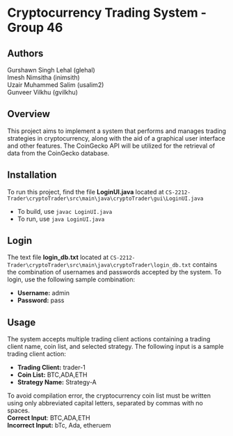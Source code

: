 # Cryptocurrency Trading System - Group 46

## Authors
Gurshawn Singh Lehal (glehal)\
Imesh Nimsitha (inimsith)\
Uzair Muhammed Salim (usalim2)\
Gunveer Vilkhu (gvilkhu)

## Overview
This project aims to implement a system that performs and manages trading strategies in cryptocurrency, along with the aid of a graphical user interface and other features. The CoinGecko API will be utilized for the retrieval of data from the CoinGecko database.

## Installation
To run this project, find the file **LoginUI.java** located at `CS-2212-Trader\cryptoTrader\src\main\java\cryptoTrader\gui\LoginUI.java`
* To build, use `javac LoginUI.java`
* To run, use `java LoginUI.java`

## Login
The text file **login_db.txt** located at `CS-2212-Trader\cryptoTrader\src\main\java\cryptoTrader\login_db.txt` contains the combination of usernames and passwords accepted by the system.
To login, use the following sample combination:
* **Username:** admin
* **Password:** pass

## Usage
The system accepts multiple trading client actions containing a trading client name, coin list, and selected strategy.
The following input is a sample trading client action:
* **Trading Client:** trader-1
* **Coin List:** BTC,ADA,ETH
* **Strategy Name:** Strategy-A

To avoid compilation error, the cryptocurrency coin list must be written using only abbreviated capital letters, separated by commas with no spaces.\
**Correct Input**: BTC,ADA,ETH\
**Incorrect Input:** bTc, Ada, etheruem
